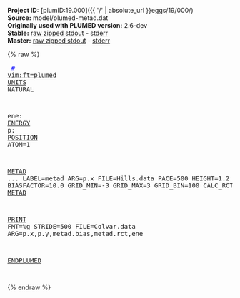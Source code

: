 **Project ID:** [plumID:19.000]({{ '/' | absolute_url }}eggs/19/000/)  
**Source:** model/plumed-metad.dat  
**Originally used with PLUMED version:** 2.6-dev  
**Stable:** [raw zipped stdout](plumed-metad.dat.plumed.stdout.txt.zip) - [stderr](plumed-metad.dat.plumed.stderr)  
**Master:** [raw zipped stdout](plumed-metad.dat.plumed_master.stdout.txt.zip) - [stderr](plumed-metad.dat.plumed_master.stderr)  

{% raw %}<pre>
<span style="color:blue"># <a href="https://plumed.github.io/doc-master/user-doc/html/_vim_syntax.html">vim:ft=plumed</a></span>
<a href="https://plumed.github.io/doc-master/user-doc/html/_u_n_i_t_s.html">UNITS</a> NATURAL

ene: <a href="https://plumed.github.io/doc-master/user-doc/html/_e_n_e_r_g_y.html">ENERGY</a>
p: <a href="https://plumed.github.io/doc-master/user-doc/html/_p_o_s_i_t_i_o_n.html">POSITION</a> ATOM=1

<a href="https://plumed.github.io/doc-master/user-doc/html/_m_e_t_a_d.html">METAD</a> ...
  LABEL=metad
  ARG=p.x
  FILE=Hills.data
  PACE=500
  HEIGHT=1.2
  SIGMA=0.35
  BIASFACTOR=10.0
  GRID_MIN=-3
  GRID_MAX=3
  GRID_BIN=100
  CALC_RCT
... <a href="https://plumed.github.io/doc-master/user-doc/html/_m_e_t_a_d.html">METAD</a>

<a href="https://plumed.github.io/doc-master/user-doc/html/_p_r_i_n_t.html">PRINT</a> FMT=%g STRIDE=500 FILE=Colvar.data ARG=p.x,p.y,metad.bias,metad.rct,ene

<a href="https://plumed.github.io/doc-master/user-doc/html/_e_n_d_p_l_u_m_e_d.html">ENDPLUMED</a>
<span style="color:blue"></span>
<span style="color:blue"></span>
</pre>{% endraw %}
